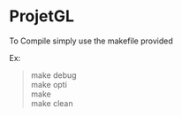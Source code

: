 # ProjetGL  
To Compile simply use  the makefile provided  
  
Ex:  
  >make debug  
  make opti  
  make  
  make clean  
